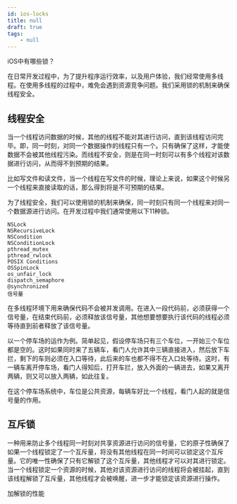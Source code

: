 ```yaml
---
id: ios-locks
title: null
draft: true
tags:
    - null
---
```


<!--front-->
iOS中有哪些锁？

<!--back-->
在日常开发过程中，为了提升程序运行效率，以及用户体验，我们经常使用多线程。在使用多线程的过程中，难免会遇到资源竞争问题。我们采用锁的机制来确保线程安全。

## 线程安全

当一个线程访问数据的时候，其他的线程不能对其进行访问，直到该线程访问完毕。即，同一时刻，对同一个数据操作的线程只有一个。只有确保了这样，才能使数据不会被其他线程污染。而线程不安全，则是在同一时刻可以有多个线程对该数据进行访问，从而得不到预期的结果。

比如写文件和读文件，当一个线程在写文件的时候，理论上来说，如果这个时候另一个线程来直接读取的话，那么得到将是不可预期的结果。

为了线程安全，我们可以使用锁的机制来确保，同一时刻只有同一个线程来对同一个数据源进行访问。在开发过程中我们通常使用以下11种锁。

```
NSLock
NSRecursiveLock
NSCondition
NSConditionLock
pthread_mutex
pthread_rwlock
POSIX Conditions
OSSpinLock
os_unfair_lock
dispatch_semaphore
@synchronized
信号量
```

在多线程环境下用来确保代码不会被并发调用。在进入一段代码前，必须获得一个信号量，在结束代码前，必须释放该信号量，其他想要想要执行该代码的线程必须等待直到前者释放了该信号量。

以一个停车场的运作为例。简单起见，假设停车场只有三个车位，一开始三个车位都是空的。这时如果同时来了五辆车，看门人允许其中三辆直接进入，然后放下车拦，剩下的车则必须在入口等待，此后来的车也都不得不在入口处等待。这时，有一辆车离开停车场，看门人得知后，打开车拦，放入外面的一辆进去，如果又离开两辆，则又可以放入两辆，如此往复。

在这个停车场系统中，车位是公共资源，每辆车好比一个线程，看门人起的就是信号量的作用。

## 互斥锁

一种用来防止多个线程同一时刻对共享资源进行访问的信号量，它的原子性确保了如果一个线程锁定了一个互斥量，将没有其他线程在同一时间可以锁定这个互斥量。它的唯一性确保了只有它解锁了这个互斥量，其他线程才可以对其进行锁定。当一个线程锁定一个资源的时候，其他对该资源进行访问的线程将会被挂起，直到该线程解锁了互斥量，其他线程才会被唤醒，进一步才能锁定该资源进行操作。

加解锁的性能

